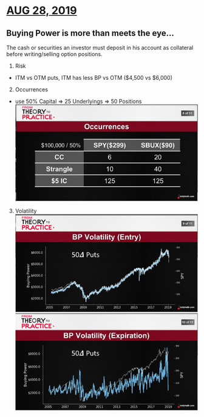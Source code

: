 # [AUG 28, 2019](https://www.tastytrade.com/tt/shows/from-theory-to-practice/episodes/portfolio-tactics-building-blocks-buying-power-part-1-08-28-2019)
## Buying Power is more than meets the eye...
  The cash or securities an investor must deposit in his account as collateral before writing/selling option positions.
1. Risk
  * ITM vs OTM puts, ITM has less BP vs OTM ($4,500 vs $6,000)
2. Occurrences
  * use 50% Capital => 25 Underlyings => 50 Positions
    ![alt text](./img/03.3.png "occurrences")
3. Volatility
  ![alt text](./img/03.1.png "spy")
  ![alt text](./img/03.2.png "spy")